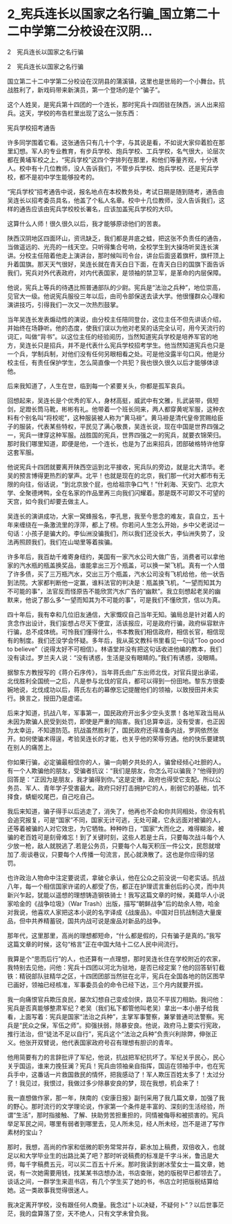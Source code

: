# 2_宪兵连长以国家之名行骗_国立第二十二中学第二分校设在汉阴...

2　宪兵连长以国家之名行骗

2　宪兵连长以国家之名行骗

国立第二十二中学第二分校设在汉阴县的蒲溪镇，这里也是世局的一个小舞台。抗战胜利了，新戏码带来新演员，第一个登场的是个“骗子”。

这个人姓吴，是宪兵第十四团的一个连长，那时宪兵十四团驻在陕西，派人出来招兵。这天，学校的布告栏里出现了这么一张东西：

宪兵学校招考通告

许多同学围着它看。这张通告只有几十个字，与其说是看，不如说大家仰着脸在那里幻想。军人的专业教育，有步兵学校、炮兵学校、工兵学校，名气很大，论层次都在黄埔军校之上，“宪兵学校”这四个字排列在那里，和他们等量齐观，十分诱人。校中有十几位教师，没人告诉我们，不管步兵学校、炮兵学校、还是宪兵学校，都不是初中学生能够投考的。

“宪兵学校”招考通告中说，报名地点在本校教务处，考试日期是随到随考，通告由吴连长以招考委员具名，他盖了个私人名章。校中十几位教师，没人告诉我们，这样的通告应该由宪兵学校校长署名，应该加盖宪兵学校的大印。

这算什么人师！很久很久以后，我才能够原谅他们的苦衷。

陕西汉阴地区四面环山，资讯缺乏，我们都是井底之蛙，把这张不负责任的通告，当做遥远的、光亮的一线天空。只听得集合号响，全校学生到大操场听吴连长演讲。分校主任陪着他走上演讲台，那时候叫司令台，讲台后面竖着旗杆，旗杆顶上升着国旗。那天天气很好，吴连长就在青天白日下面，在青天白日的国旗下面告诉我们，宪兵对外代表政府，对内代表国家，是领袖的禁卫军，是革命的内层保障。

他说，宪兵上等兵的待遇比照普通部队的少尉。宪兵是“法治之兵种”，地位崇高，见官大一级。他说宪兵服役三年以后，由司令部保送去读大学。他很懂群众心理和演讲技巧，引得我们一次又一次热烈鼓掌。

当年吴连长发表煽动性的演说，由分校主任陪同登台，这位主任不但先讲话介绍，并始终在场静听。他的态度，使我们误以为他对老吴的话完全认可，用今天流行的词汇，叫做“背书”。以这位主任的经验阅历，当然知道宪兵学校是培养军官的地方，吴连长只是招兵，并不是代表什么宪兵学校招考学生。他当然知道宪兵也只是一个兵，学制兵制，对他们没有任何另眼相看之处。可是他没露半句口风，他是分校主任，有责任保护学生，怎么简直像一个共犯？我也很久很久以后才能够体谅他。

后来我知道了，人生在世，临到每一个紧要关头，你都是孤军哀兵。

回想起来，吴连长是个优秀的军人，身材高挺，威武中有文雅，扎武装带，佩短剑，足蹬长筒马靴，彬彬有礼。他带着一个班长同来，两人都穿黄呢军服，这种衣料有个别名叫“将校呢”，这种服装被人称为“黄马褂”。黄马褂是清代皇帝赏赐给臣子的服装，代表某些特权，平民见了满心敬畏，吴连长说，现在中国是世界四强之一，宪兵一律穿这种军服。战胜国的宪兵，世界四强之一的宪兵，就要衣锦荣归。那时我们哪里知道，即便是他，一个连长，也是为了出来招兵，团部破格特许他穿这套军服。

他说宪兵十四团就要离开陕西空运到北平接收，宪兵队的旁边，就是北大清华。老吴的预言博得更热烈的掌声。北平！也就是现在的北京，我们那一代对大都市有无限的向往，俗话说，“到北京放个屁，也给祖宗争口气！”什刹海、天安门、北京大学、全聚德烤鸭，全在名家的作品里再三向我们闪耀着。那是既不可即又不可望的天宫，如今我们却要去做主人。

吴连长的演讲成功，大家一窝蜂报名，李孔思，我至今思念的难友，袁自立，五十年来缠绕在一条激流里的浮萍，都上了榜。你若问人生怎么开始，乡中父老说过一句话：小孩子是骗大的。李仙洲没骗我们，所以我们还没长大，李仙洲失势了，没法再照顾我们，我们在山坳里等着挨骗。

许多年后，我百劫千难寄身纽约，美国有一家汽水公司大做广告，消费者可以拿他家的汽水瓶的瓶盖换奖品，谁能拿出三万个瓶盖，可以换一架飞机。真有一个人借了许多债，买了三万瓶汽水，交出三万个瓶盖，汽水公司没有飞机给他，他一状告到法院。大家都判断他一定赢，谁料法官的判决是：瓶盖换飞机，“一望而知其为不可能的事”，法官反而怪原告不能欣赏汽水广告的“幽默”。我立刻想起老吴的幽默来，他说了那么多“一望而知其为不可能的事”，可是我们不懂欣赏，信以为真。

四十年后，我有幸和几位旧友通信，大家慨叹自己当年无知。骗局总是针对着人的贪念作出设计，我们妄想占尽天下便宜，活该报应，可是政府行骗，政府纵容默许行骗，总不成体统。可怜我们懂得什么，书本教我们相信政府，相信长官，相信现有的制度。我们还没学会怀疑。多年后，我从英文教科书里看见一句话“Too good to believe”（说得太好不可相信）。林语堂并没有把这句话收进他编的教本，我们没有读过。罗兰夫人说：“没有诱惑，生活是没有眼睛的。”我们有诱惑，没眼睛。

据黎东方教授写的《蒋介石序传》，当年蒋氏由广东出师北伐，对官兵提出承诺，北伐胜利全国统一之后，凡是参与北伐的官兵，都可以得到一份田地。黎东方很委婉地说，北伐成功以后，蒋氏左右的幕僚忘记提醒他们的领袖，以致授田并未实行。换言之，授田乃是虚诺。

后来才知道，抗战八年，军事第一，国民政府开出多少空头支票！各地军政当局从未因为欺骗人民受到处罚，即使是严重的陷害。我们总算幸运，没有受害，也正因为太幸运，不知道防范。抗战虽然胜利了，国民政府还得准备内战，罗网依然张开。如何使骗术得逞，考验吴连长的才能，也关乎他的荣辱穷通。他的快乐要建筑在别人的痛苦上。

你如果行骗，必定骗最相信你的人，骗一向朝夕共处的人，骗曾经倾心吐胆的人。有一个人欺骗他的朋友，受骗者抗议：“我们是朋友，你怎么可以骗我？”他得到的回答是：“正因为是朋友，我才骗得到你。”这是定律，政府也得受它支配。所以公务员、军人、青年学子受害最大。政府只好打击拥护它的人，削弱它的基础，饥不择食，蜻蜓咬尾巴，自己吃自己。

我后来知道，骗子得手以后逃走了，消失了，他再也不会和你共同相处，你没有机会追究报复，可是“国家”不同，国家无计可逃，无处可藏，它永远面对被骗的人，还等着被骗的人对它效忠，为它牺牲。种种昨日，“国家”大而化之，难得糊涂，被骗的老百姓可是刻骨难忘！到了关键时刻，这些人若是士兵，只要每次战斗每个人少放一枪，敌人就脱逃了.若是公务员，只要每个人每天积压一件公文，民怨就增加了.街谈巷议，只要每个人传播一句流言，民心就涣散了。这也是你应得的惩罚。

也许政治人物命中注定要说谎，拿破仑承认，他在公众之前没说一句老实话。抗战八年，每一个相信国家许诺的人都受了伤，都正在护理谎言重创后的心灵，而中共新兴乍起，犹能以遥想的理想铸造钢铁骑士！我写这篇文章的时候，美籍华人小说家哈金的《战争垃圾》（War Trash）出版，描写“朝鲜战争”后的劫余人物，哈金对我说，他喜欢人家把这本小说的名字译成《战废品》。中国对日抗战制造大量废品，但中共养精蓄锐，国共内战可说是废品对新品的战争。

那年代，这里那里，高尚的理想都短命，“什么都是假的，只有骗子是真的。”我写这篇文章的时候，这句“格言”正在中国大陆十二亿人民中间流行。

我算是个“思而后行”的人，也还算有一点理想，那时吴连长住在学校附近的农家，我特别去见他，问他：宪兵十四团以河北为驻地，是否已经定案？他的回答斩钉截铁：精锐部队驻精华之区，十四团团部当然驻在北平，宪兵在全国各地的防区图早已画好，领袖已经核准，军事委员会的命令已经下达，三个月内就要开拔。

我一向痛恨官兵欺压良民，屡次幻想自己变成剑侠，路见不平拔刀相助。我问他：宪兵是否真能够整肃军纪？老吴（我们私下都管他叫老吴）拿出一本小册子给我看，上面写着：宪兵是国家“法治之兵种”，主掌军事警察，兼掌普通司法警察。宪兵是“民众之保，军伍之师”。抑强扶弱，除暴安良。他说，政府马上要实行宪政，推行法治，但“徒法不足以自行”，宪兵这个“法治之兵种”负责兴利除弊，伸张正义。他张开双臂说，他代表国家政府号召有理想有胆识的青年。

他用简要有力的言辞批评了军纪，他说，抗战把军纪抗坏了。军纪关乎民心，民心关乎国运，谁来力挽狂澜？宪兵！宪兵由领袖亲自指挥，国运在领袖手中，也在宪兵手中，这番话一片救国救民的情怀，把我感动了！军人欺压百姓太多了！太过分了！我见过，我恨过，我做过多少除暴安良的梦，现在我想，机会来了！

我一直想做作家，那一年，陕南的《安康日报》副刊采用了我几篇文章，加强了我的野心。那时流行的文学理论说，作家第一个条件是丰富的、深刻的生活经验，所谓“生活”，那时指接触、了解、扶助劳苦担重担的，同情被侮辱和被损害的。宪兵举足军民之间，哪里有弱者到哪里去，见人所未见，经人所未经，岂不是进了写作素材的宝山？

那时，我想，高尚的作家和低微的职务常常并存，薪水加上稿费，双倍收入，也就足以和大学毕业生的出路比美了吧？那时听说稿费的标准是千字斗米，鲁迅是大师，每千字稿费五元，可以买二百五十斤米。那时我读到谢冰莹女士一篇文章，她说，有一次她需要用钱，找某某书店想办法，书店查账，她的版税早已都领去了。谈话之间，一群学生来逛书店，有几个学生买了她的书，书店立时把版税结算给她。这一类故事我觉得很迷人。

我决定离开学校，没有跟任何人商量。我念过“卜以决疑，不疑何卜”？以后世事茫茫，我的盘算落了空，天不绝人，只有文学未曾负我。